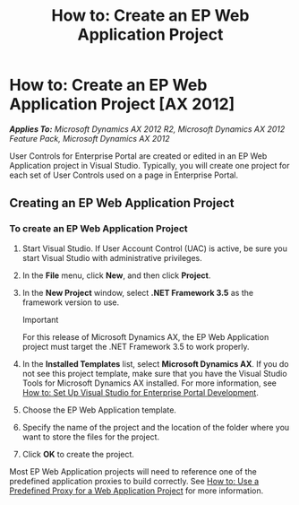 ﻿---
title: 'How to: Create an EP Web Application Project'
TOCTitle: 'How to: Create an EP Web Application Project'
ms:assetid: 221b6730-1b64-498b-8431-90f41136f104
ms:mtpsurl: https://msdn.microsoft.com/en-us/library/Cc567897(v=AX.60)
ms:contentKeyID: 28119409
ms.date: 11/07/2012
mtps_version: v=AX.60
---

# How to: Create an EP Web Application Project [AX 2012]


_**Applies To:** Microsoft Dynamics AX 2012 R2, Microsoft Dynamics AX 2012 Feature Pack, Microsoft Dynamics AX 2012_

User Controls for Enterprise Portal are created or edited in an EP Web Application project in Visual Studio. Typically, you will create one project for each set of User Controls used on a page in Enterprise Portal.

## Creating an EP Web Application Project

### To create an EP Web Application Project

1.  Start Visual Studio. If User Account Control (UAC) is active, be sure you start Visual Studio with administrative privileges.

2.  In the **File** menu, click **New**, and then click **Project**.

3.  In the **New Project** window, select **.NET Framework 3.5** as the framework version to use.
    

    > [!IMPORTANT]
    > <P>For this release of Microsoft Dynamics AX, the EP Web Application project must target the .NET Framework 3.5 to work properly.</P>



4.  In the **Installed Templates** list, select **Microsoft Dynamics AX**. If you do not see this project template, make sure that you have the Visual Studio Tools for Microsoft Dynamics AX installed. For more information, see [How to: Set Up Visual Studio for Enterprise Portal Development](how-to-set-up-visual-studio-for-enterprise-portal-development.md).

5.  Choose the EP Web Application template.

6.  Specify the name of the project and the location of the folder where you want to store the files for the project.

7.  Click **OK** to create the project.

Most EP Web Application projects will need to reference one of the predefined application proxies to build correctly. See [How to: Use a Predefined Proxy for a Web Application Project](how-to-use-a-predefined-proxy-for-a-web-application-project.md) for more information.

